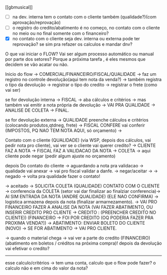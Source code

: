 
[[gbmusical]]

- [ ] na dev. interna tem o contato com o cliente também (qualidade?)(com aprovação/reprovação)
- [ ] o registro do credito/abatimento é no começo, no contato com o cliente no meio ou  no final somente com o financeiro?
- [x] no contato com o cliente seja dev. interna ou externa pode ter reprovação? se sim pra refazer os calculos e mandar dnv?

O que vai iniciar o FLOW? Vai ser algum processo automático ou manual por parte dos setores? Porque a próxima tarefa , é eles mesmos que decidem se vão acatar ou não.

Inicio do flow → COMERCIAL/FINANCEIRO/FISCAL/QUALIDADE → faz um registro no controle devolução(aqui tem nota da venda?)
	→ também registra o tipo da devolução
	→ registrar o tipo do credito
	→ registrar o frete (como vai ser)

se for devolução interna → FISCAL  → aba cálculos e critérios → mas também vai emitir a nota própria de devolução → VAI PRA QUALIDADE → ANALISE DE COLETA → FINAL.


se for devolução externa → QUALIDADE preenche cálculos e critérios (colocando produtos,qtdneg, frete) → FISCAL CONFERE vai conferir (IMPOSTOS, PQ NAO TEM NOTA AQUI, só orçamento) → 

Contato com o cliente (QUALIDADE) (via WSP, depois dos cálculos, vai pedir nota pro cliente), vai ver se o cliente vai querer credito? → CLIENTE FAZ A NOTA → FISCAL FAZ A VALIDACAO DA NOTA → COLETA
	→ aqui cliente pode negar (pedir algum ajuste no orçamento)

depois Do contato do cliente → aguardando a nota pra validacao → qualidade vai anexar → vai pro fiscal validar  a danfe. → negar/aceitar → 
	→ negado → volta pra qualidade fazer  o contato!

→ aceitado → SOLICITA COLETA (QUALIDADE) CONTATO COM O CLIENTE → conferencia da COLETA (setor vai dar finalizar ao finalziar conferencia)→ AI SIM ENTRADA DA NOTA (ANDRE QUALIDADE) (ELE NAO CONFIRMA) → logistica armazena depois da nota (finalizar armarnezamento). → VAI PRO FINANCEIRO FAZER A ANALISE DA NOTA (VAI FAZER ABATIMENTO, OU INSERIR CREDITO PRO CLIENTE
	→ CREDITO : (PREENCHER CREDITO NO CLIENTE)) (FINANCEIRO → FOI POR CREDITO (OQ PODERIA FAZER PRA PROXIMA VENDA?)) 
	→ ABATIMENTO: ENVIAR BOLETO DO CLIENTE (NOVO)
→ SE FOR ABATIMENTO → VAI PRO CLIENTE.



→ quando o material chega → vai ver a parte do credito (FINANCEIRO) (abatimento em boletos  / créditos na próxima compra)! depois da devolução vai efetivar o credito?


---

esse calculo/critérios → tem uma conta, calculo que o flow pode fazer? o calculo não e em cima do valor da nota?